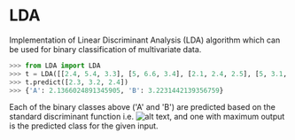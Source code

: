 LDA
===
Implementation of Linear Discriminant Analysis (LDA) algorithm which can be used for binary classification of multivariate data.

```python
>>> from LDA import LDA
>>> t = LDA([[2.4, 5.4, 3.3], [5, 6.6, 3.4], [2.1, 2.4, 2.5], [5, 3.1, 6]], ['A', 'A', 'B', 'B'])
>>> t.predict([2.3, 3.2, 2.4])
>>> {'A': 2.1366024891345905, 'B': 3.2231442139356759}
```
Each of the binary classes above ('A' and 'B') are predicted based on the standard discriminant function i.e. ![alt text](https://github.com/saifuddin778/LDA/raw/master/images/lda.png ""), and one with maximum output is the predicted class for the given input.
